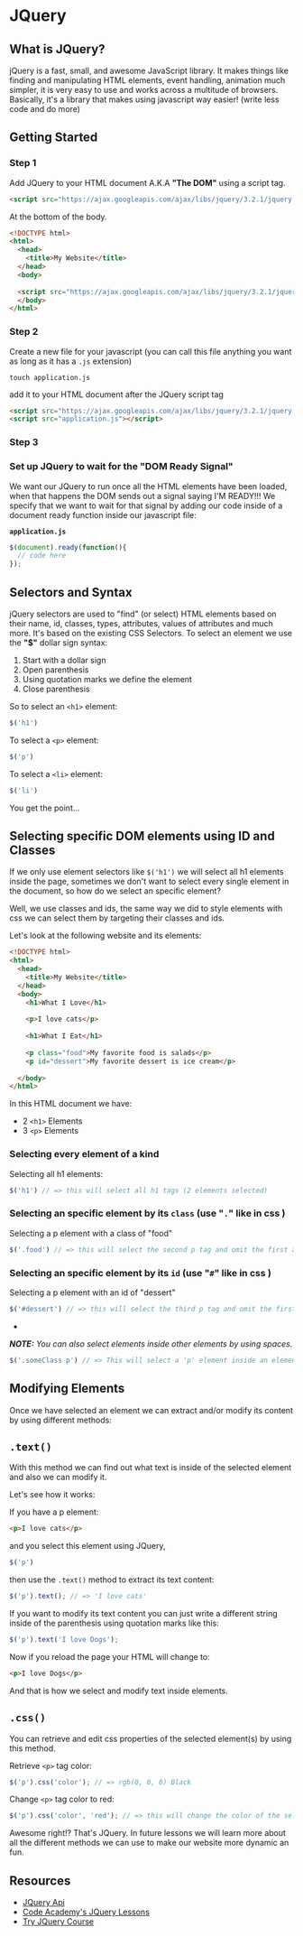 # JQuery

## What is JQuery?

jQuery is a fast, small, and awesome JavaScript library. It makes things like finding and manipulating HTML elements, event handling, animation much simpler, it is very easy to use and works across a multitude of browsers. Basically, it's a library that makes using javascript way easier! (write less code and do more)


## Getting Started

### Step 1
Add JQuery to your HTML document A.K.A **"The DOM"** using a script tag.

```html
<script src="https://ajax.googleapis.com/ajax/libs/jquery/3.2.1/jquery.min.js"></script>
```

At the bottom of the body.


```html
<!DOCTYPE html>
<html>
  <head>
    <title>My Website</title>
  </head>
  <body>
    
  <script src="https://ajax.googleapis.com/ajax/libs/jquery/3.2.1/jquery.min.js"></script>
  </body>
</html>
```

### Step 2

Create a new file for your javascript (you can call this file anything you want as long as it has a `.js` extension) 

```
touch application.js
```

add it to your HTML document after the JQuery script tag

```html
<script src="https://ajax.googleapis.com/ajax/libs/jquery/3.2.1/jquery.min.js"></script>
<script src="application.js"></script>
```

### Step 3 
### Set up JQuery to wait for the "DOM Ready Signal"

We want our JQuery to run once all the HTML elements have been loaded, when that happens the DOM sends out a signal saying I'M READY!!! We specify that we want to wait for that signal by adding our code inside of a document ready function inside our javascript file:

**`application.js`**

```js
$(document).ready(function(){
  // code here
});
```

## Selectors and Syntax
jQuery selectors are used to "find" (or select) HTML elements based on their name, id, classes, types, attributes, values of attributes and much more. It's based on the existing CSS Selectors. To select an element we use the **"$"** dollar sign syntax:

1. Start with a dollar sign
2. Open parenthesis 
3. Using quotation marks we define the element
4. Close parenthesis

So to select an `<h1>` element:

```js
$('h1')
```

To select a `<p>` element:

```js
$('p')
```

To select a `<li>` element:

```js
$('li')
```

You get the point... 

## Selecting specific DOM elements using ID and Classes

If we only use element selectors like `$('h1')` we will select all h1 elements inside the page, sometimes we don't want to select every single element in the document, so how do we select an specific element?

Well, we use classes and ids, the same way we did to style elements with css we can select them by targeting their classes and ids.

Let's look at the following website and its elements:

```html
<!DOCTYPE html>
<html>
  <head>
    <title>My Website</title>
  </head>
  <body>
    <h1>What I Love</h1>
    
    <p>I love cats</p>
    
    <h1>What I Eat</h1>
    
    <p class="food">My favorite food is salads</p>
    <p id="dessert">My favorite dessert is ice cream</p>
  
  </body>
</html>
```

In this HTML document we have: 

- 2 `<h1>` Elements
- 3 `<p>` Elements

### Selecting every element of a kind

Selecting all h1 elements:

```js
$('h1') // => this will select all h1 tags (2 elements selected)
```

### Selecting an specific element by its `class` (use "`.`" like in css )

Selecting a p element with a class of "food"

```js
$('.food') // => this will select the second p tag and omit the first and last p tags (1 element selected)
```


### Selecting an specific element by its `id` (use "`#`" like in css )

Selecting a p element with an id of "dessert"

```js
$('#dessert') // => this will select the third p tag and omit the first two p elements (1 element selected)
```
-

***NOTE:*** *You can also select elements inside other elements by using spaces.*

```js
$('.someClass p') // => This will select a 'p' element inside an element with a class of 'someClass'
```

## Modifying Elements

Once we have selected an element we can extract and/or modify its content by using different methods:

## `.text()`

With this method we can find out what text is inside of the selected element and also we can modify it.

Let's see how it works:

If you have a p element:

```html
<p>I love cats</p>
```

and you select this element using JQuery,

```js
$('p')
```

then use the `.text()` method to extract its text content:

```js
$('p').text(); // => 'I love cats'
```

If you want to modify its text content you can just write a different string inside of the parenthesis using quotation marks like this:

```js
$('p').text('I love Dogs');
```

Now if you reload the page your HTML will change to:

```html
<p>I love Dogs</p>
```

And that is how we select and modify text inside elements.


## `.css()`

You can retrieve and edit css properties of the selected element(s) by using this method.

Retrieve `<p>` tag color:

```js
$('p').css('color'); // => rgb(0, 0, 0) Black
```

Change `<p>` tag color to red:

```js
$('p').css('color', 'red'); // => this will change the color of the selected tag to red.
```

Awesome right!? That's JQuery. In future lessons we will learn more about all the different methods we can use to make our website more dynamic an fun.

## Resources

* [JQuery Api](http://api.jquery.com/)
* [Code Academy's JQuery Lessons](https://www.codecademy.com/learn/jquery)
* [Try JQuery Course](http://try.jquery.com/)

